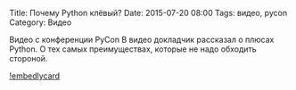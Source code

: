 Title: Почему Python клёвый?
Date: 2015-07-20 08:00
Tags: видео, pycon
Category: Видео

Видео с конференции PyCon
В видео докладчик рассказал о плюсах Python. О тех самых преимуществах, которые не надо обходить стороной.

[!embedlycard](http://www.youtube.com/watch?v=GyP59P8h7uQ)